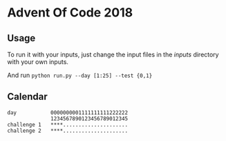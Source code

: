 # Advent Of Code 2018

## Usage

To run it with your inputs, just change the input files in the *inputs* directory with your own inputs.

And run `python run.py --day [1:25] --test {0,1}` 

## Calendar

```
day           0000000001111111111222222
              1234567890123456789012345
challenge 1   ****.....................
challenge 2   ****.....................
```
